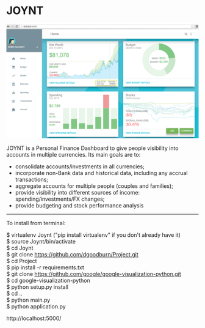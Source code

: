 # JOYNT

![Alt text](https://github.com/dgoodburn/Project/blob/master/Demo_Screenshot.png "Demo")

JOYNT is a Personal Finance Dashboard to give people visibility into accounts in multiple currencies. Its main goals are to:
- consolidate accounts/investments in all currencies;
- incorporate non-Bank data and historical data, including any accrual transactions;
- aggregate accounts for multiple people (couples and families);
- provide visibility into different sources of income: spending/investments/FX changes;
- provide budgeting and stock performance analysis


---

To install from terminal:

$ virtualenv Joynt ("pip install virtualenv" if you don't already have it)  
$ source Joynt/bin/activate  
$ cd Joynt  
$ git clone https://github.com/dgoodburn/Project.git  
$ cd Project  
$ pip install -r requirements.txt  
$ git clone https://github.com/google/google-visualization-python.git  
$ cd google-visualization-python  
$ python setup.py install  
$ cd ..  
$ python main.py  
$ python application.py  


http://localhost:5000/
